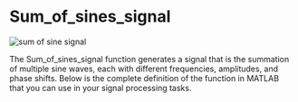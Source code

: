 # Sum_of_sines_signal

![sum of sine signal](https://github.com/user-attachments/assets/899d48bd-eb61-486f-8068-eaf932a54fdd)


The Sum_of_sines_signal function generates a signal that is the summation of multiple sine waves, each with different frequencies, amplitudes, and phase shifts. Below is the complete definition of the function in MATLAB that you can use in your signal processing tasks.
